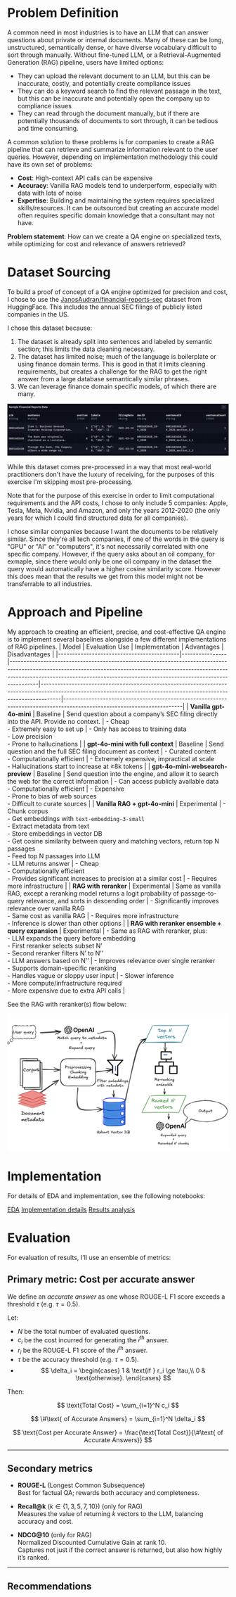 
# Problem Definition
A common need in most industries is to have an LLM that can answer questions about private or internal documents. Many of these can be long, unstructured, semantically dense, or have diverse vocabulary difficult to sort through manually. Without fine-tuned LLM, or a Retrieval-Augmented Generation (RAG) pipeline, users have limited options:

- They can upload the relevant document to an LLM, but this can be inaccurate, costly, and potentially create compliance issues
- They can do a keyword search to find the relevant passage in the text, but this can be inaccurate and potentially open the company up to compliance issues
- They can read through the document manually, but if there are potentially thousands of documents to sort through, it can be tedious and time consuming. 

A common solution to these problems is for companies to create a RAG pipeline that can retrieve and summarize information relevant to the user queries. However, depending on implementation methodology this could have its own set of problems:

- **Cost**: High-context API calls can be expensive
- **Accuracy**: Vanilla RAG models tend to underperform, especially with data with lots of noise
- **Expertise**: Building and maintaining the system requires specialized skills/resources. It can be outsourced but creating an accurate model often requires specific domain knowledge that a consultant may not have. 

**Problem statement**: How can we create a QA engine on specialized texts, while optimizing for cost and relevance of answers retrieved?

# Dataset Sourcing

To build a proof of concept of a QA engine optimized for precision and cost, I chose to use the [JanosAudran/financial-reports-sec](https://huggingface.co/datasets/JanosAudran/financial-reports-sec) dataset from HuggingFace. This includes the annual SEC filings of publicly listed companies in the US. 

I chose this dataset because:
1. The dataset is already split into sentences and labeled by semantic section; this limits the data cleaning necessary. 
2. The dataset has limited noise; much of the language is boilerplate or using finance domain terms. This is good in that it limits cleaning requirements, but  creates a challenge for the RAG to get the right answer from a large database semantically similar phrases.
3. We can leverage finance domain specific models, of which there are many. 


![Data example](./images/data_example.png 'Sample from the raw dataset')

While this dataset comes pre-processed in a way that most real-world practitioners don't have the luxury of receiving, for the purposes of this exercise I'm skipping most pre-processing. 

Note that for the purpose of this exercise in order to limit computational requirements and the API costs, I chose to only include 5 companies: Apple, Tesla, Meta, Nvidia, and Amazon, and only the years 2012-2020 (the only years for which I could find structured data for all companies). 

I chose similar companies because I want the documents to be relatively similar. Since they're all tech companies, if one of the words in the query is "GPU" or "AI" or "computers", it's not necessarily correlated with one specific company. However, if the query asks about an oil company, for exmaple, since there would only be one oil company in the dataset the query would automatically have a higher cosine similarity score. However this does mean that the results we get from this model might not be transferrable to all industries. 

# Approach and Pipeline

My approach to creating an efficient, precise, and cost-effective QA engine is to implement several baselines alongside a few different implementations of RAG pipelines. 
| Model                                      | Evaluation Use | Implementation                                                                                                                                                                                                                                     | Advantages                                                                                                                                                        | Disadvantages                                                                                                           |
|-------------------------------------------|----------------|----------------------------------------------------------------------------------------------------------------------------------------------------------------------------------------------------------------------------------------------------|-------------------------------------------------------------------------------------------------------------------------------------------------------------------|------------------------------------------------------------------------------------------------------------------------|
| **Vanilla gpt-4o-mini**                   | Baseline       | Send question about a company’s SEC filing directly into the API. Provide no context.                                                                                                                                                             | - Cheap  <br> - Extremely easy to set up                                                                                                                          | - Only has access to training data  <br> - Low precision  <br> - Prone to hallucinations                              |
| **gpt-4o-mini with full context**         | Baseline       | Send question and the full SEC filing document as context                                                                                                                                                                                         | - Curated content  <br> - Computationally efficient                                                                                                               | - Extremely expensive, impractical at scale  <br> - Hallucinations start to increase at ≥8k tokens                    |
| **gpt-4o-mini-websearch-preview**         | Baseline       | Send question into the engine, and allow it to search the web for the correct information                                                                                                                                                         | - Can access publicly available data  <br> - Computationally efficient                                                                                            | - Expensive  <br> - Prone to bias of web sources  <br> - Difficult to curate sources                                  |
| **Vanilla RAG + gpt-4o-mini**             | Experimental   | - Chunk corpus  <br> - Get embeddings with `text-embedding-3-small`  <br> - Extract metadata from text  <br> - Store embeddings in vector DB  <br> - Get cosine similarity between query and matching vectors, return top N passages  <br> - Feed top N passages into LLM  <br> - LLM returns answer | - Cheap  <br> - Computationally efficient  <br> - Provides significant increases to precision at a similar cost              | - Requires more infrastructure                                                                                         |
| **RAG with reranker**                     | Experimental   | Same as vanilla RAG, except a reranking model returns a logit probability of passage-to-query relevance, and sorts in descending order                                                                     | - Significantly improves relevance over vanilla RAG  <br> - Same cost as vanilla RAG                                        | - Requires more infrastructure  <br> - Inference is slower than other options                                          |
| **RAG with reranker ensemble + query expansion** | Experimental   | - Same as RAG with reranker, plus:  <br> - LLM expands the query before embedding  <br> - First reranker selects subset N’  <br> - Second reranker filters N’ to N’’  <br> - LLM answers based on N’’                                           | - Improves relevance over single reranker  <br> - Supports domain-specific reranking  <br> - Handles vague or sloppy user input | - Slower inference  <br> - More compute/infrastructure required  <br> - More expensive due to extra API calls         |

See the RAG with reranker(s) flow below:

![Re-Ranker Flow](./images/rag-flow.png)

# Implementation

For details of EDA and implementation, see the following notebooks:

[EDA](./notebooks/EDA.ipynb)
[Implementation details](./notebooks/implementation.ipynb)
[Results analysis](./notebooks/evaluation.ipynb)

# Evaluation
For evaluation of results, I'll use an ensemble of metrics:

## Primary metric: Cost per accurate answer

We define an *accurate answer* as one whose ROUGE-L F1 score exceeds a threshold $\tau$ (e.g. $\tau = 0.5$).

Let:

- $N$ be the total number of evaluated questions.  
- $c_i$ be the cost incurred for generating the $i^\text{th}$ answer.  
- $r_i$ be the ROUGE-L F1 score of the $i^\text{th}$ answer.  
- $\tau$ be the accuracy threshold (e.g. $\tau = 0.5$).  
- 
  $$
  \delta_i = 
  \begin{cases}
    1 & \text{if } r_i \ge \tau,\\
    0 & \text{otherwise}.
  \end{cases}
  $$

Then:

$$
\text{Total Cost} = \sum_{i=1}^N c_i
$$

$$
\#\text{ of Accurate Answers} = \sum_{i=1}^N \delta_i
$$

$$
\text{Cost per Accurate Answer} 
= \frac{\text{Total Cost}}{\#\text{ of Accurate Answers}}
$$

---

## Secondary metrics

- **ROUGE-L** (Longest Common Subsequence)  
  Best for factual QA; rewards both accuracy and completeness.

- **Recall@k** ($k \in \{1,3,5,7,10\}$) (only for RAG)  
  Measures the value of returning *k* vectors to the LLM, balancing accuracy and cost.

- **NDCG@10** (only for RAG)  
  Normalized Discounted Cumulative Gain at rank 10.  
  Captures not just if the correct answer is returned, but also how highly it’s ranked.

---

## Recommendations
